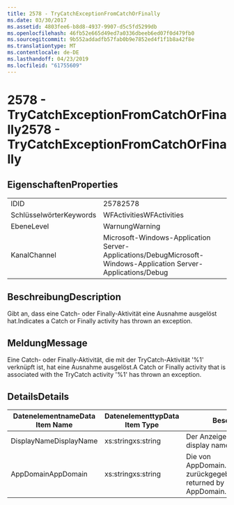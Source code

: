 ```yaml
---
title: 2578 - TryCatchExceptionFromCatchOrFinally
ms.date: 03/30/2017
ms.assetid: 4803fee6-b8d8-4937-9907-d5c5fd5299db
ms.openlocfilehash: 46fb52e665d49ed7a0336dbeeb6ed07f0d479fb0
ms.sourcegitcommit: 9b552addadfb57fab0b9e7852ed4f1f1b8a42f8e
ms.translationtype: MT
ms.contentlocale: de-DE
ms.lasthandoff: 04/23/2019
ms.locfileid: "61755609"
---
```

# <a name="2578---trycatchexceptionfromcatchorfinally"></a><span data-ttu-id="98f0f-102">2578 - TryCatchExceptionFromCatchOrFinally</span><span class="sxs-lookup"><span data-stu-id="98f0f-102">2578 - TryCatchExceptionFromCatchOrFinally</span></span>
## <a name="properties"></a><span data-ttu-id="98f0f-103">Eigenschaften</span><span class="sxs-lookup"><span data-stu-id="98f0f-103">Properties</span></span>  
  
|||  
|-|-|  
|<span data-ttu-id="98f0f-104">ID</span><span class="sxs-lookup"><span data-stu-id="98f0f-104">ID</span></span>|<span data-ttu-id="98f0f-105">2578</span><span class="sxs-lookup"><span data-stu-id="98f0f-105">2578</span></span>|  
|<span data-ttu-id="98f0f-106">Schlüsselwörter</span><span class="sxs-lookup"><span data-stu-id="98f0f-106">Keywords</span></span>|<span data-ttu-id="98f0f-107">WFActivities</span><span class="sxs-lookup"><span data-stu-id="98f0f-107">WFActivities</span></span>|  
|<span data-ttu-id="98f0f-108">Ebene</span><span class="sxs-lookup"><span data-stu-id="98f0f-108">Level</span></span>|<span data-ttu-id="98f0f-109">Warnung</span><span class="sxs-lookup"><span data-stu-id="98f0f-109">Warning</span></span>|  
|<span data-ttu-id="98f0f-110">Kanal</span><span class="sxs-lookup"><span data-stu-id="98f0f-110">Channel</span></span>|<span data-ttu-id="98f0f-111">Microsoft-Windows-Application Server-Applications/Debug</span><span class="sxs-lookup"><span data-stu-id="98f0f-111">Microsoft-Windows-Application Server-Applications/Debug</span></span>|  
  
## <a name="description"></a><span data-ttu-id="98f0f-112">Beschreibung</span><span class="sxs-lookup"><span data-stu-id="98f0f-112">Description</span></span>  
 <span data-ttu-id="98f0f-113">Gibt an, dass eine Catch- oder Finally-Aktivität eine Ausnahme ausgelöst hat.</span><span class="sxs-lookup"><span data-stu-id="98f0f-113">Indicates a Catch or Finally activity has thrown an exception.</span></span>  
  
## <a name="message"></a><span data-ttu-id="98f0f-114">Meldung</span><span class="sxs-lookup"><span data-stu-id="98f0f-114">Message</span></span>  
 <span data-ttu-id="98f0f-115">Eine Catch- oder Finally-Aktivität, die mit der TryCatch-Aktivität '%1' verknüpft ist, hat eine Ausnahme ausgelöst.</span><span class="sxs-lookup"><span data-stu-id="98f0f-115">A Catch or Finally activity that is associated with the TryCatch activity '%1' has thrown an exception.</span></span>  
  
## <a name="details"></a><span data-ttu-id="98f0f-116">Details</span><span class="sxs-lookup"><span data-stu-id="98f0f-116">Details</span></span>  
  
|<span data-ttu-id="98f0f-117">Datenelementname</span><span class="sxs-lookup"><span data-stu-id="98f0f-117">Data Item Name</span></span>|<span data-ttu-id="98f0f-118">Datenelementtyp</span><span class="sxs-lookup"><span data-stu-id="98f0f-118">Data Item Type</span></span>|<span data-ttu-id="98f0f-119">Beschreibung</span><span class="sxs-lookup"><span data-stu-id="98f0f-119">Description</span></span>|  
|--------------------|--------------------|-----------------|  
|<span data-ttu-id="98f0f-120">DisplayName</span><span class="sxs-lookup"><span data-stu-id="98f0f-120">DisplayName</span></span>|<span data-ttu-id="98f0f-121">xs:string</span><span class="sxs-lookup"><span data-stu-id="98f0f-121">xs:string</span></span>|<span data-ttu-id="98f0f-122">Der Anzeigename der Aktivität.</span><span class="sxs-lookup"><span data-stu-id="98f0f-122">The display name of the activity.</span></span>|  
|<span data-ttu-id="98f0f-123">AppDomain</span><span class="sxs-lookup"><span data-stu-id="98f0f-123">AppDomain</span></span>|<span data-ttu-id="98f0f-124">xs:string</span><span class="sxs-lookup"><span data-stu-id="98f0f-124">xs:string</span></span>|<span data-ttu-id="98f0f-125">Die von AppDomain.CurrentDomain.FriendlyName zurückgegebene Zeichenfolge.</span><span class="sxs-lookup"><span data-stu-id="98f0f-125">The string returned by AppDomain.CurrentDomain.FriendlyName.</span></span>|
